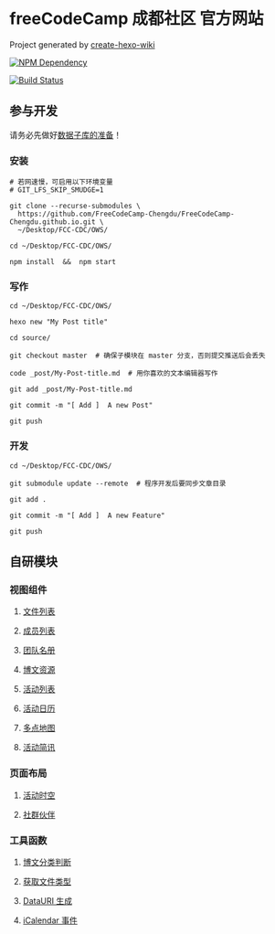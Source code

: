 # freeCodeCamp 成都社区 官方网站

Project generated by [create-hexo-wiki](https://tech-query.me/create-hexo-wiki/)

[![NPM Dependency](https://david-dm.org/FreeCodeCamp-Chengdu/FreeCodeCamp-Chengdu.github.io.svg)](https://david-dm.org/FreeCodeCamp-Chengdu/FreeCodeCamp-Chengdu.github.io)

[![Build Status](https://travis-ci.com/FreeCodeCamp-Chengdu/FreeCodeCamp-Chengdu.github.io.svg?branch=hexo)](https://travis-ci.com/FreeCodeCamp-Chengdu/FreeCodeCamp-Chengdu.github.io)

## 参与开发

请务必先做好[数据子库的准备](https://github.com/FreeCodeCamp-Chengdu/Wiki/#%E6%9C%AC%E6%9C%BA%E7%BC%96%E8%BE%91)！

### 安装

```shell
# 若网速慢，可启用以下环境变量
# GIT_LFS_SKIP_SMUDGE=1

git clone --recurse-submodules \
  https://github.com/FreeCodeCamp-Chengdu/FreeCodeCamp-Chengdu.github.io.git \
  ~/Desktop/FCC-CDC/OWS/

cd ~/Desktop/FCC-CDC/OWS/

npm install  &&  npm start
```

### 写作

```shell
cd ~/Desktop/FCC-CDC/OWS/

hexo new "My Post title"

cd source/

git checkout master  # 确保子模块在 master 分支，否则提交推送后会丢失

code _post/My-Post-title.md  # 用你喜欢的文本编辑器写作

git add _post/My-Post-title.md

git commit -m "[ Add ]  A new Post"

git push
```

### 开发

```shell
cd ~/Desktop/FCC-CDC/OWS/

git submodule update --remote  # 程序开发后要同步文章目录

git add .

git commit -m "[ Add ]  A new Feature"

git push
```

## 自研模块

### 视图组件

1. [文件列表](themes/Icarus/layout/widget/files.ejs)

2. [成员列表](themes/Icarus/layout/widget/members.ejs)

3. [团队名册](themes/Icarus/layout/widget/team.ejs)

4. [博文资源](themes/Icarus/layout/widget/post_media.ejs)

5. [活动列表](themes/Icarus/layout/widget/activity_list.ejs)

6. [活动日历](themes/Icarus/layout/widget/calendar.ejs)

7. [多点地图](themes/Icarus/layout/widget/marker_map.ejs)

8. [活动简讯](themes/Icarus/layout/widget/activity.ejs)

### 页面布局

1. [活动时空](themes/Icarus/layout/activity.ejs)

2. [社群伙伴](themes/Icarus/layout/volunteer.ejs)

### 工具函数

1. [博文分类判断](themes/Icarus/includes/helpers/data.js#L14)

2. [获取文件类型](themes/Icarus/includes/helpers/data.js#L19)

3. [DataURI 生成](themes/Icarus/includes/helpers/data.js#L30)

4. [iCalendar 事件](themes/Icarus/includes/helpers/data.js#L36)
